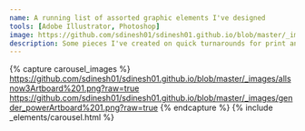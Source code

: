 ```yaml
---
name: A running list of assorted graphic elements I've designed
tools: [Adobe Illustrator, Photoshop]
image: https://github.com/sdinesh01/sdinesh01.github.io/blob/master/_images/gender_powerArtboard%202.png?raw=true
description: Some pieces I've created on quick turnarounds for print and gallery-style displays.
---
```


{% capture carousel_images %}
https://github.com/sdinesh01/sdinesh01.github.io/blob/master/_images/allsnow3Artboard%201.png?raw=true
https://github.com/sdinesh01/sdinesh01.github.io/blob/master/_images/gender_powerArtboard%201.png?raw=true
{% endcapture %}
{% include _elements/carousel.html %}

